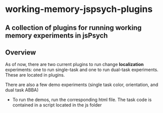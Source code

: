 # working-memory-jspsych-plugins
## A collection of plugins for running working memory experiments in jsPsych


## Overview

As of now, there are two current plugins to run change **localization** experiments: one to run single-task and one to run dual-task experiments. These are located in plugins.

There are also a few demo experiments (single task color, orientation, and dual task ABBA)

- To run the demos, run the corresponding html file. The task code is contained in a script located in the js folder


